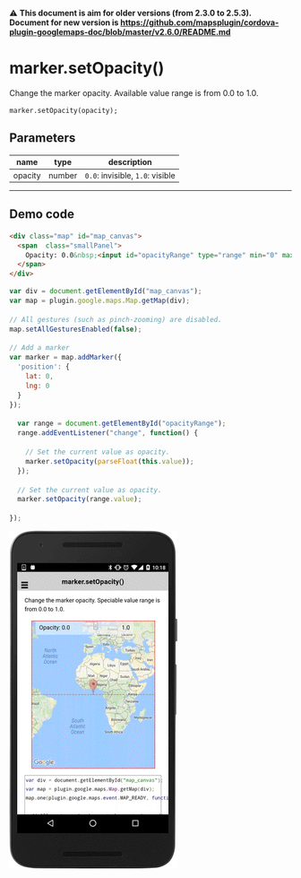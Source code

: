 :warning: **This document is aim for older versions (from 2.3.0 to 2.5.3).
Document for new version is https://github.com/mapsplugin/cordova-plugin-googlemaps-doc/blob/master/v2.6.0/README.md**

# marker.setOpacity()

Change the marker opacity. Available value range is from 0.0 to 1.0.

```
marker.setOpacity(opacity);
```

## Parameters

name           | type     | description
---------------|----------|---------------------------------------
opacity        | number   | `0.0`: invisible, `1.0`: visible
------------------------------------------------------------------

## Demo code

```html
<div class="map" id="map_canvas">
  <span  class="smallPanel">
    Opacity: 0.0&nbsp;<input id="opacityRange" type="range" min="0" max="1" step="0.1">&nbsp;1.0
  </span>
</div>
```

```js
var div = document.getElementById("map_canvas");
var map = plugin.google.maps.Map.getMap(div);

// All gestures (such as pinch-zooming) are disabled.
map.setAllGesturesEnabled(false);

// Add a marker
var marker = map.addMarker({
  'position': {
    lat: 0,
    lng: 0
  }
});

  var range = document.getElementById("opacityRange");
  range.addEventListener("change", function() {

    // Set the current value as opacity.
    marker.setOpacity(parseFloat(this.value));
  });

  // Set the current value as opacity.
  marker.setOpacity(range.value);

});
```

![](image.gif)
